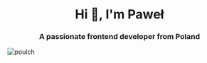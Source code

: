<h1 align="center">Hi 👋, I'm Paweł</h1>
<h3 align="center">A passionate frontend developer from Poland</h3>

<p align="left"> <img src="https://komarev.com/ghpvc/?username=poulch&label=Profile%20views&color=0e75b6&style=flat" alt="poulch" /> </p>
